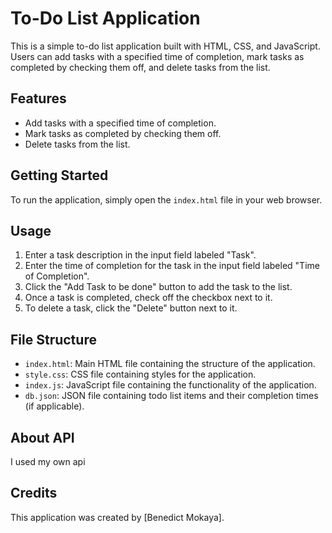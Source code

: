 # To-Do List Application

This is a simple to-do list application built with HTML, CSS, and JavaScript. Users can add tasks with a specified time of completion, mark tasks as completed by checking them off, and delete tasks from the list.

## Features

- Add tasks with a specified time of completion.
- Mark tasks as completed by checking them off.
- Delete tasks from the list.

## Getting Started

To run the application, simply open the `index.html` file in your web browser.

## Usage

1. Enter a task description in the input field labeled "Task".
2. Enter the time of completion for the task in the input field labeled "Time of Completion".
3. Click the "Add Task to be done" button to add the task to the list.
4. Once a task is completed, check off the checkbox next to it.
5. To delete a task, click the "Delete" button next to it.

## File Structure

- `index.html`: Main HTML file containing the structure of the application.
- `style.css`: CSS file containing styles for the application.
- `index.js`: JavaScript file containing the functionality of the application.
- `db.json`: JSON file containing todo list items and their completion times (if applicable).

## About API
I used my own api
## Credits

This application was created by [Benedict Mokaya].

